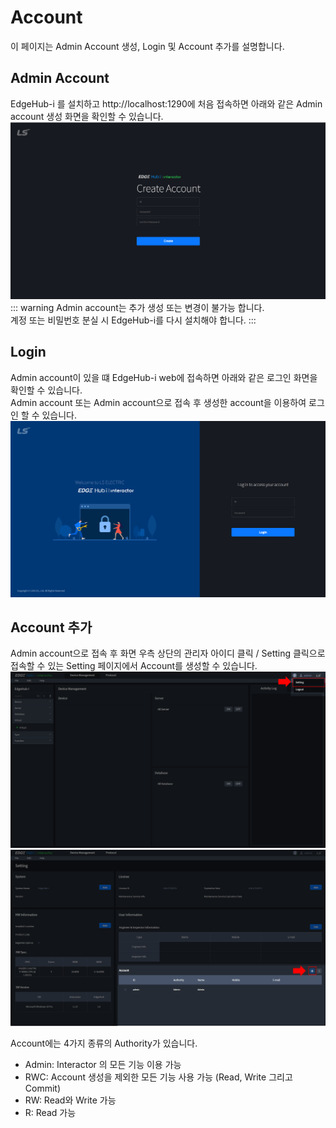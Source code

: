 # Account

이 페이지는 Admin Account 생성, Login 및 Account 추가를 설명합니다.

## Admin Account
EdgeHub-i 를 설치하고 http://localhost:1290에 처음 접속하면 아래와 같은 Admin account 생성 화면을 확인할 수 있습니다.  
![img](../../img/account/firstuser.png)
::: warning
Admin account는 추가 생성 또는 변경이 불가능 합니다.  
계정 또는 비밀번호 분실 시 EdgeHub-i를 다시 설치해야 합니다.
:::

## Login
Admin account이 있을 떄 EdgeHub-i web에 접속하면 아래와 같은 로그인 화면을 확인할 수 있습니다.  
Admin account 또는 Admin account으로 접속 후 생성한 account을 이용하여 로그인 할 수 있습니다.  
![img](../../img/account/login.png)  

## Account 추가
Admin account으로 접속 후 화면 우측 상단의 관리자 아이디 클릭 / Setting 클릭으로 접속할 수 있는 Setting 페이지에서 Account를 생성할 수 있습니다.  
![img](../../img/account/setting_btn.png)  
![img](../../img/account/account_add_btn.png)  

Account에는 4가지 종류의  Authority가 있습니다.
- Admin: Interactor 의 모든 기능 이용 가능
- RWC: Account 생성을 제외한 모든 기능 사용 가능 (Read, Write 그리고 Commit)
- RW: Read와 Write 가능
- R: Read 가능

